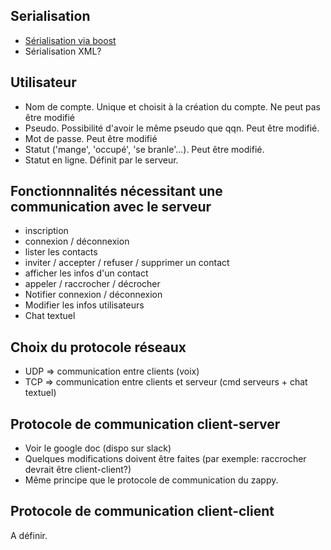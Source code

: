 ## Serialisation

* [Sérialisation via boost](http://fr.openclassrooms.com/informatique/cours/serialisation-avec-boost)
* Sérialisation XML?


## Utilisateur

* Nom de compte. Unique et choisit à la création du compte. Ne peut pas être modifié
* Pseudo. Possibilité d'avoir le même pseudo que qqn. Peut être modifié.
* Mot de passe. Peut être modifié
* Statut ('mange', 'occupé', 'se branle'...). Peut être modifié.
* Statut en ligne. Définit par le serveur.


## Fonctionnnalités nécessitant une communication avec le serveur

* inscription
* connexion / déconnexion
* lister les contacts
* inviter / accepter / refuser / supprimer un contact
* afficher les infos d'un contact
* appeler / raccrocher / décrocher
* Notifier connexion / déconnexion
* Modifier les infos utilisateurs
* Chat textuel


## Choix du protocole réseaux

* UDP => communication entre clients (voix)
* TCP => communication entre clients et serveur (cmd serveurs + chat textuel)


## Protocole de communication client-server

* Voir le google doc (dispo sur slack)
* Quelques modifications doivent être faites (par exemple: raccrocher devrait être client-client?)
* Même principe que le protocole de communication du zappy.


## Protocole de communication client-client

A définir.
